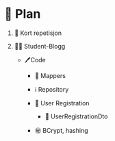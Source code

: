 # 📖 Plan

1. 🔁 Kort repetisjon
2. 🧑‍🎓 Student-Blogg

   * 🖊️Code

     * 🚧 Mappers
     * ℹ️ Repository
     * 📔 User Registration

       * 🦸 UserRegistrationDto

     * ㊙️ BCrypt, hashing
